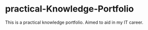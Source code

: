 # practical-Knowledge-Portfolio
This is a practical knowledge portfolio. Aimed to aid in my IT career.
